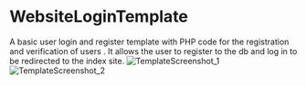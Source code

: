 # WebsiteLoginTemplate
A basic user login and register template with PHP code for the registration and verification of users . 
It allows the user to register to the db and log in to be redirected to the index site.
![TemplateScreenshot_1](https://user-images.githubusercontent.com/114176877/216924086-998075b0-5abb-4cca-b71f-be9e3a66662b.png)
![TemplateScreenshot_2](https://user-images.githubusercontent.com/114176877/216924712-0bf9ecaa-26e2-403d-baa1-6190ea0a5b75.png)
